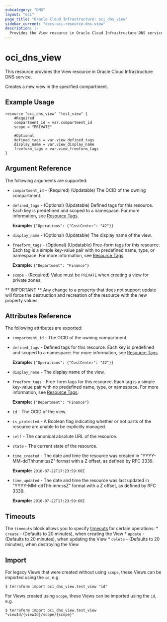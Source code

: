 ```yaml
---
subcategory: "DNS"
layout: "oci"
page_title: "Oracle Cloud Infrastructure: oci_dns_view"
sidebar_current: "docs-oci-resource-dns-view"
description: |-
  Provides the View resource in Oracle Cloud Infrastructure DNS service
---
```


# oci_dns_view
This resource provides the View resource in Oracle Cloud Infrastructure DNS service.

Creates a new view in the specified compartment.


## Example Usage

```hcl
resource "oci_dns_view" "test_view" {
	#Required
	compartment_id = var.compartment_id
	scope = "PRIVATE"

	#Optional
	defined_tags = var.view_defined_tags
	display_name = var.view_display_name
	freeform_tags = var.view_freeform_tags
}
```

## Argument Reference

The following arguments are supported:

* `compartment_id` - (Required) (Updatable) The OCID of the owning compartment.
* `defined_tags` - (Optional) (Updatable) Defined tags for this resource. Each key is predefined and scoped to a namespace. For more information, see [Resource Tags](https://docs.cloud.oracle.com/iaas/Content/General/Concepts/resourcetags.htm).

	 **Example:** `{"Operations": {"CostCenter": "42"}}` 
* `display_name` - (Optional) (Updatable) The display name of the view. 
* `freeform_tags` - (Optional) (Updatable) Free-form tags for this resource. Each tag is a simple key-value pair with no predefined name, type, or namespace. For more information, see [Resource Tags](https://docs.cloud.oracle.com/iaas/Content/General/Concepts/resourcetags.htm).

	 **Example:** `{"Department": "Finance"}` 
* `scope` - (Required) Value must be `PRIVATE` when creating a view for private zones.


** IMPORTANT **
Any change to a property that does not support update will force the destruction and recreation of the resource with the new property values

## Attributes Reference

The following attributes are exported:

* `compartment_id` - The OCID of the owning compartment.
* `defined_tags` - Defined tags for this resource. Each key is predefined and scoped to a namespace. For more information, see [Resource Tags](https://docs.cloud.oracle.com/iaas/Content/General/Concepts/resourcetags.htm).

	 **Example:** `{"Operations": {"CostCenter": "42"}}` 
* `display_name` - The display name of the view. 
* `freeform_tags` - Free-form tags for this resource. Each tag is a simple key-value pair with no predefined name, type, or namespace. For more information, see [Resource Tags](https://docs.cloud.oracle.com/iaas/Content/General/Concepts/resourcetags.htm).

	 **Example:** `{"Department": "Finance"}` 
* `id` - The OCID of the view.
* `is_protected` - A Boolean flag indicating whether or not parts of the resource are unable to be explicitly managed. 
* `self` - The canonical absolute URL of the resource.
* `state` - The current state of the resource.
* `time_created` - The date and time the resource was created in "YYYY-MM-ddThh:mm:ssZ" format with a Z offset, as defined by RFC 3339.

	**Example:** `2016-07-22T17:23:59:60Z` 
* `time_updated` - The date and time the resource was last updated in "YYYY-MM-ddThh:mm:ssZ" format with a Z offset, as defined by RFC 3339.

	**Example:** `2016-07-22T17:23:59:60Z` 

## Timeouts

The `timeouts` block allows you to specify [timeouts](https://registry.terraform.io/providers/hashicorp/oci/latest/docs/guides/changing_timeouts) for certain operations:
	* `create` - (Defaults to 20 minutes), when creating the View
	* `update` - (Defaults to 20 minutes), when updating the View
	* `delete` - (Defaults to 20 minutes), when destroying the View


## Import

For legacy Views that were created without using `scope`, these Views can be imported using the `id`, e.g.

```
$ terraform import oci_dns_view.test_view "id"
```

For Views created using `scope`, these Views can be imported using the `id`, e.g.

```
$ terraform import oci_dns_view.test_view "viewId/{viewId}/scope/{scope}"
```


